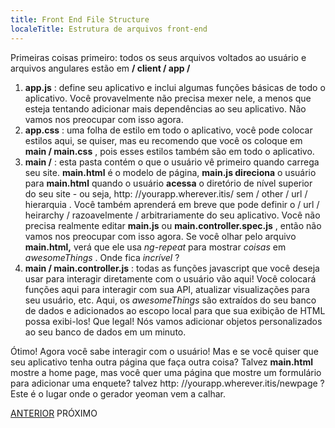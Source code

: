 ```yaml
---
title: Front End File Structure
localeTitle: Estrutura de arquivos front-end
---
```

Primeiras coisas primeiro: todos os seus arquivos voltados ao usuário e arquivos angulares estão em **/ client / app /**

1.  **app.js** : define seu aplicativo e inclui algumas funções básicas de todo o aplicativo. Você provavelmente não precisa mexer nele, a menos que esteja tentando adicionar mais dependências ao seu aplicativo. Não vamos nos preocupar com isso agora.
2.  **app.css** : uma folha de estilo em todo o aplicativo, você pode colocar estilos aqui, se quiser, mas eu recomendo que você os coloque em **main / main.css** , pois esses estilos também são em todo o aplicativo.
3.  **main /** : esta pasta contém o que o usuário vê primeiro quando carrega seu site. **main.html** é o modelo de página, **main.js direciona** o usuário para **main.html** quando o usuário **acessa** o diretório de nível superior do seu site - ou seja, http: //yourapp.wherever.itis/ sem / other / url / hierarquia . Você também aprenderá em breve que pode definir o / url / heirarchy / razoavelmente / arbitrariamente do seu aplicativo. Você não precisa realmente editar **main.js** ou **main.controller.spec.js** , então não vamos nos preocupar com isso agora. Se você olhar pelo arquivo **main.html,** verá que ele usa _ng-repeat_ para mostrar _coisas_ em _awesomeThings_ . Onde fica _incrível_ ?
4.  **main / main.controller.js** : todas as funções javascript que você deseja usar para interagir diretamente com o usuário vão aqui! Você colocará funções aqui para interagir com sua API, atualizar visualizações para seu usuário, etc. Aqui, os _awesomeThings_ são extraídos do seu banco de dados e adicionados ao escopo local para que sua exibição de HTML possa exibi-los! Que legal! Nós vamos adicionar objetos personalizados ao seu banco de dados em um minuto.

Ótimo! Agora você sabe interagir com o usuário! Mas e se você quiser que seu aplicativo tenha outra página que faça outra coisa? Talvez **main.html** mostre a home page, mas você quer uma página que mostre um formulário para adicionar uma enquete? talvez http: //yourapp.wherever.itis/newpage ? Este é o lugar onde o gerador yeoman vem a calhar.

[ANTERIOR](http://forum.freecodecamp.com/t/guides-to-back-end-projects/14265) PRÓXIMO